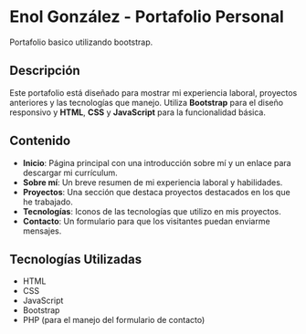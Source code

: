 # Enol González - Portafolio Personal

Portafolio basico utilizando bootstrap.

## Descripción

Este portafolio está diseñado para mostrar mi experiencia laboral, proyectos anteriores y las tecnologías que manejo. Utiliza **Bootstrap** para el diseño responsivo y **HTML**, **CSS** y **JavaScript** para la funcionalidad básica.

## Contenido

- **Inicio**: Página principal con una introducción sobre mí y un enlace para descargar mi currículum.
- **Sobre mí**: Un breve resumen de mi experiencia laboral y habilidades.
- **Proyectos**: Una sección que destaca proyectos destacados en los que he trabajado.
- **Tecnologías**: Iconos de las tecnologías que utilizo en mis proyectos.
- **Contacto**: Un formulario para que los visitantes puedan enviarme mensajes.

## Tecnologías Utilizadas

- HTML
- CSS
- JavaScript
- Bootstrap
- PHP (para el manejo del formulario de contacto)


